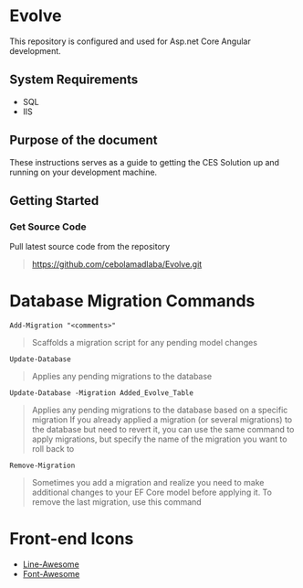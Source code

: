 # Evolve

This repository is configured and used for Asp.net Core Angular development. 
## System Requirements
* SQL
* IIS

## Purpose of the document

These instructions serves as a guide to getting the CES Solution up and running on your development machine.

## Getting Started

### Get Source Code
Pull latest source code from the repository
  > https://github.com/cebolamadlaba/Evolve.git
  
# Database Migration Commands

`Add-Migration "<comments>"`
> Scaffolds a migration script for any pending model changes

`Update-Database`
> Applies any pending migrations to the database

`Update-Database -Migration Added_Evolve_Table`
> Applies any pending migrations to the database based on a specific migration
> If you already applied a migration (or several migrations) to the database but need to revert it, you can use the same command to apply migrations, but specify the name of the migration you want to roll back to

`Remove-Migration`
> Sometimes you add a migration and realize you need to make additional changes to your EF Core model before applying it. To remove the last migration, use this command

# Front-end Icons
- [Line-Awesome](https://icons8.com/line-awesome)
- [Font-Awesome](https://fontawesome.com)